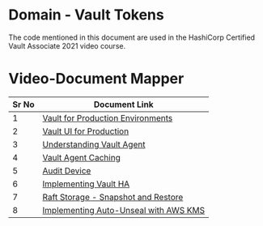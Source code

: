 # Domain - Vault Tokens

The code mentioned in this document are used in the HashiCorp Certified Vault Associate 2021 video course.


# Video-Document Mapper

| Sr No | Document Link |
| ------ | ------ |
| 1 | [Vault for Production Environments][PlDa] |
| 2 | [Vault UI for Production][PlDb] |
| 3 | [Understanding Vault Agent][PlDc] |
| 4 | [Vault Agent Caching][PlDd] |
| 5 | [Audit Device][PlDe] |
| 6 | [Implementing Vault HA][PlDf] |
| 7 | [Raft Storage - Snapshot and Restore][PlDg] |
| 8 | [Implementing Auto-Unseal with AWS KMS][PlDh] |

[PlDa]: <https://github.com/zealvora/hashicorp-certified-vault-associate/blob/master/Domain%204%20-%20Vault%20Architecture/prod-vault.md>
[PlDb]: <https://github.com/zealvora/hashicorp-certified-vault-associate/blob/master/Domain%204%20-%20Vault%20Architecture/vault-ui.md>
[PlDc]: <https://github.com/zealvora/hashicorp-certified-vault-associate/blob/master/Domain%204%20-%20Vault%20Architecture/agent-autoauth.md>
[PlDd]: <https://github.com/zealvora/hashicorp-certified-vault-associate/blob/master/Domain%204%20-%20Vault%20Architecture/agent-caching.md>
[PlDe]: <https://github.com/zealvora/hashicorp-certified-vault-associate/blob/master/Domain%204%20-%20Vault%20Architecture/audit-device.md>
[PlDf]: <https://github.com/zealvora/hashicorp-certified-vault-associate/blob/master/Domain%204%20-%20Vault%20Architecture/ha-storage.md>
[PlDg]: <https://github.com/zealvora/hashicorp-certified-vault-associate/blob/master/Domain%204%20-%20Vault%20Architecture/raft-backup-restore.md>
[PlDh]: <https://github.com/zealvora/hashicorp-certified-vault-associate/blob/master/Domain%204%20-%20Vault%20Architecture/unseal.md>

